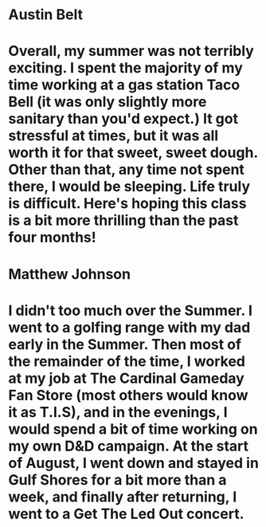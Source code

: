 Austin Belt
============
Overall, my summer was not terribly exciting. I spent the majority of my time working at a gas station Taco Bell (it was only slightly more sanitary than you'd expect.) It got stressful at times, but it was all worth it for that sweet, sweet dough. Other than that, any time not spent there, I would be sleeping. Life truly is difficult. Here's hoping this class is a bit more thrilling than the past four months!
============

Matthew Johnson
===============
I didn't too much over the Summer. I went to a golfing range with my dad early in the Summer. Then most of the remainder of the time, I worked at my job at The Cardinal Gameday Fan Store (most others would know it as T.I.S), and in the evenings, I would spend a bit of time working on my own D&D campaign. At the start of August, I went down and stayed in Gulf Shores for a bit more than a week, and finally after returning, I went to a Get The Led Out concert.
===============
